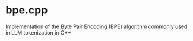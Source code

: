 # bpe.cpp
Implementation of the Byte Pair Encoding (BPE) algorithm commonly used in LLM tokenization in C++
